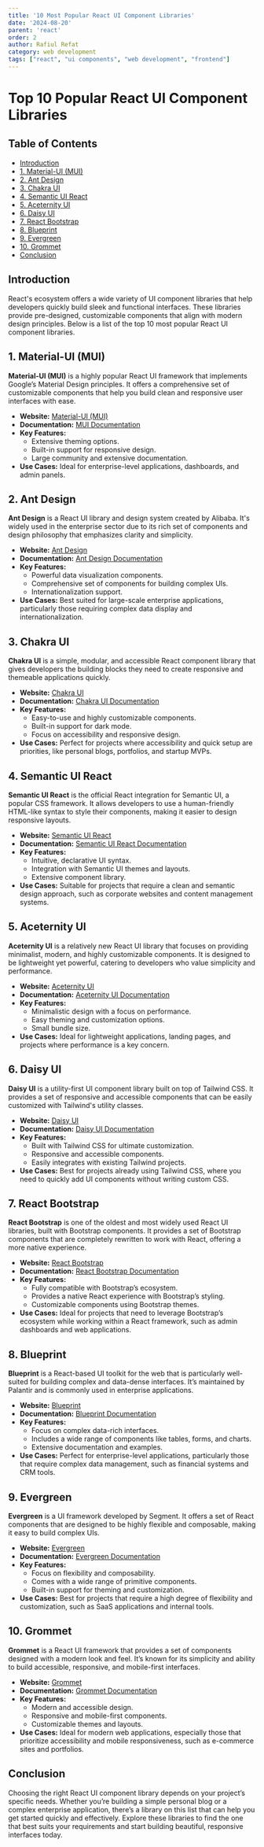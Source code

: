 ```yaml
---
title: '10 Most Popular React UI Component Libraries'
date: '2024-08-20'
parent: 'react'
order: 2
author: Rafiul Refat
category: web development
tags: ["react", "ui components", "web development", "frontend"]
---
```


# Top 10 Popular React UI Component Libraries

## Table of Contents
  - [Introduction](#introduction)
  - [1. Material-UI (MUI)](#1-material-ui-mui)
  - [2. Ant Design](#2-ant-design)
  - [3. Chakra UI](#3-chakra-ui)
  - [4. Semantic UI React](#4-semantic-ui-react)
  - [5. Aceternity UI](#5-aceternity-ui)
  - [6. Daisy UI](#6-daisy-ui)
  - [7. React Bootstrap](#7-react-bootstrap)
  - [8. Blueprint](#8-blueprint)
  - [9. Evergreen](#9-evergreen)
  - [10. Grommet](#10-grommet)
  - [Conclusion](#conclusion)


## Introduction

React's ecosystem offers a wide variety of UI component libraries that help developers quickly build sleek and functional interfaces. These libraries provide pre-designed, customizable components that align with modern design principles. Below is a list of the top 10 most popular React UI component libraries.

## 1. Material-UI (MUI) 

**Material-UI (MUI)** is a highly popular React UI framework that implements Google’s Material Design principles. It offers a comprehensive set of customizable components that help you build clean and responsive user interfaces with ease.

- **Website:** [Material-UI (MUI)](https://mui.com/)
- **Documentation:** [MUI Documentation](https://mui.com/material-ui/getting-started/overview/)
- **Key Features:**
  - Extensive theming options.
  - Built-in support for responsive design.
  - Large community and extensive documentation.
- **Use Cases:** Ideal for enterprise-level applications, dashboards, and admin panels.

## 2. Ant Design 

**Ant Design** is a React UI library and design system created by Alibaba. It's widely used in the enterprise sector due to its rich set of components and design philosophy that emphasizes clarity and simplicity.

- **Website:** [Ant Design](https://ant.design/)
- **Documentation:** [Ant Design Documentation](https://ant.design/docs/react/introduce)
- **Key Features:**
  - Powerful data visualization components.
  - Comprehensive set of components for building complex UIs.
  - Internationalization support.
- **Use Cases:** Best suited for large-scale enterprise applications, particularly those requiring complex data display and internationalization.

## 3. Chakra UI 

**Chakra UI** is a simple, modular, and accessible React component library that gives developers the building blocks they need to create responsive and themeable applications quickly.

- **Website:** [Chakra UI](https://chakra-ui.com/)
- **Documentation:** [Chakra UI Documentation](https://chakra-ui.com/docs)
- **Key Features:**
  - Easy-to-use and highly customizable components.
  - Built-in support for dark mode.
  - Focus on accessibility and responsive design.
- **Use Cases:** Perfect for projects where accessibility and quick setup are priorities, like personal blogs, portfolios, and startup MVPs.

## 4. Semantic UI React 

**Semantic UI React** is the official React integration for Semantic UI, a popular CSS framework. It allows developers to use a human-friendly HTML-like syntax to style their components, making it easier to design responsive layouts.

- **Website:** [Semantic UI React](https://react.semantic-ui.com/)
- **Documentation:** [Semantic UI React Documentation](https://react.semantic-ui.com/introduction)
- **Key Features:**
  - Intuitive, declarative UI syntax.
  - Integration with Semantic UI themes and layouts.
  - Extensive component library.
- **Use Cases:** Suitable for projects that require a clean and semantic design approach, such as corporate websites and content management systems.

## 5. Aceternity UI 

**Aceternity UI** is a relatively new React UI library that focuses on providing minimalist, modern, and highly customizable components. It is designed to be lightweight yet powerful, catering to developers who value simplicity and performance.

- **Website:** [Aceternity UI](https://aceternity-ui.com/)
- **Documentation:** [Aceternity UI Documentation](https://aceternity-ui.com/docs)
- **Key Features:**
  - Minimalistic design with a focus on performance.
  - Easy theming and customization options.
  - Small bundle size.
- **Use Cases:** Ideal for lightweight applications, landing pages, and projects where performance is a key concern.

## 6. Daisy UI 

**Daisy UI** is a utility-first UI component library built on top of Tailwind CSS. It provides a set of responsive and accessible components that can be easily customized with Tailwind's utility classes.

- **Website:** [Daisy UI](https://daisyui.com/)
- **Documentation:** [Daisy UI Documentation](https://daisyui.com/docs/)
- **Key Features:**
  - Built with Tailwind CSS for ultimate customization.
  - Responsive and accessible components.
  - Easily integrates with existing Tailwind projects.
- **Use Cases:** Best for projects already using Tailwind CSS, where you need to quickly add UI components without writing custom CSS.

## 7. React Bootstrap 

**React Bootstrap** is one of the oldest and most widely used React UI libraries, built with Bootstrap components. It provides a set of Bootstrap components that are completely rewritten to work with React, offering a more native experience.

- **Website:** [React Bootstrap](https://react-bootstrap.github.io/)
- **Documentation:** [React Bootstrap Documentation](https://react-bootstrap.github.io/getting-started/introduction/)
- **Key Features:**
  - Fully compatible with Bootstrap’s ecosystem.
  - Provides a native React experience with Bootstrap’s styling.
  - Customizable components using Bootstrap themes.
- **Use Cases:** Ideal for projects that need to leverage Bootstrap’s ecosystem while working within a React framework, such as admin dashboards and web applications.

## 8. Blueprint 

**Blueprint** is a React-based UI toolkit for the web that is particularly well-suited for building complex and data-dense interfaces. It’s maintained by Palantir and is commonly used in enterprise applications.

- **Website:** [Blueprint](https://blueprintjs.com/)
- **Documentation:** [Blueprint Documentation](https://blueprintjs.com/docs/)
- **Key Features:**
  - Focus on complex data-rich interfaces.
  - Includes a wide range of components like tables, forms, and charts.
  - Extensive documentation and examples.
- **Use Cases:** Perfect for enterprise-level applications, particularly those that require complex data management, such as financial systems and CRM tools.

## 9. Evergreen 

**Evergreen** is a UI framework developed by Segment. It offers a set of React components that are designed to be highly flexible and composable, making it easy to build complex UIs.

- **Website:** [Evergreen](https://evergreen.segment.com/)
- **Documentation:** [Evergreen Documentation](https://evergreen.segment.com/introduction/getting-started/)
- **Key Features:**
  - Focus on flexibility and composability.
  - Comes with a wide range of primitive components.
  - Built-in support for theming and customization.
- **Use Cases:** Best for projects that require a high degree of flexibility and customization, such as SaaS applications and internal tools.

## 10. Grommet 

**Grommet** is a React UI framework that provides a set of components designed with a modern look and feel. It’s known for its simplicity and ability to build accessible, responsive, and mobile-first interfaces.

- **Website:** [Grommet](https://v2.grommet.io/)
- **Documentation:** [Grommet Documentation](https://v2.grommet.io/components)
- **Key Features:**
  - Modern and accessible design.
  - Responsive and mobile-first components.
  - Customizable themes and layouts.
- **Use Cases:** Ideal for modern web applications, especially those that prioritize accessibility and mobile responsiveness, such as e-commerce sites and portfolios.

## Conclusion 

Choosing the right React UI component library depends on your project’s specific needs. Whether you’re building a simple personal blog or a complex enterprise application, there’s a library on this list that can help you get started quickly and effectively. Explore these libraries to find the one that best suits your requirements and start building beautiful, responsive interfaces today.


